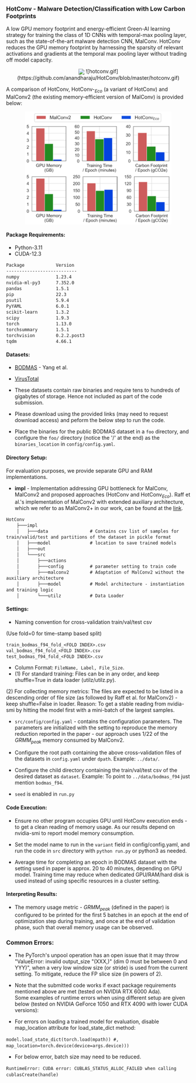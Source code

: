 ### HotConv - Malware Detection/Classification with Low Carbon Footprints


A low GPU memory footprint and energy-efficient Green-AI learning strategy for training the class of 1D CNNs with temporal-max pooling layer, such as the state-of-the-art malware detection CNN, MalConv. 
HotConv reduces the GPU memory footprint by harnessing the sparsity of relevant activations and gradients at the temporal max pooling layer without trading off model capacity. 

<p align="center">
<img src="https://github.com/Anonymous-conference-202x/HotConv/blob/main/hotconv.gif" width="400" align="center"/>
![hotconv.gif](https://github.com/anandharaju/HotConv/blob/master/hotconv.gif)
</p>



A comparison of HotConv, HotConv-$_{Eco}$ (a variant of HotConv) and MalConv2 (the existing memory-efficient version of MalConv) is provided below:

<p align="center">
<img src="https://github.com/Anonymous-conference-202x/HotConv/blob/main/comparison.png?raw=true" width="400" align="center"/>
</p>


#### Package Requirements:

* Python-3.11
* CUDA-12.3



```
Package            Version
---------------------------
numpy              1.23.4
nvidia-ml-py3      7.352.0
pandas             1.5.1
pip                22.3
psutil             5.9.4
PyYAML             6.0.1
scikit-learn       1.3.2
scipy              1.9.3
torch              1.13.0
torchsummary       1.5.1
torchvision        0.2.2.post3
tqdm               4.66.1
```


  
#### Datasets:
* [BODMAS](https://whyisyoung.github.io/BODMAS/) - Yang et al.
* [VirusTotal](https://www.virustotal.com/gui/home/)


* These datasets contain raw binaries and require tens to hundreds of gigabytes of storage. Hence not included as part of the code submission.
* Please download using the provided links (may need to request download access) and peform the below step to run the code.
* Place the binaries for the public BODMAS dataset in a `foo` directory, and 
configure the `foo/` directory (notice the '/' at the end) as the `binaries_location` in `config/config.yaml`.




#### Directory Setup:
For evaluation purposes, we provide separate GPU and RAM implementations.

* **impl** - Implementation addressing GPU bottleneck for MalConv, MalConv2 and proposed approaches (HotConv and HotConv$_{Eco}$). 
Raff et al.'s implementation of MalConv2 with extended auxiliary architecture, which we refer to as MalConv2+ in our work,
can be found at the [link](https://github.com/NeuromorphicComputationResearchProgram/MalConv2).



```buildoutcfg
HotConv
    ├───impl                
    │   ├───data                # Contains csv list of samples for train/valid/test and partitions of the dataset in pickle format
    │   ├───model               # location to save trained models
    │   ├───out                 
    │   └───src                 
    │       ├───actions         
    │       ├───config          # parameter setting to train code
    │       ├───malconv2        # Adaptation of MalConv2 without the auxiliary architecture
    │       ├───model           # Model architecture - instantiation and training logic
    │       └───utilz           # Data Loader
```


#### Settings:

* Naming convention for cross-validation train/val/test csv 

(Use fold=0 for time-stamp based split)
```
train_bodmas_f94_fold_<FOLD INDEX>.csv
val_bodmas_f94_fold_<FOLD INDEX>.csv
test_bodmas_f94_fold_<FOLD INDEX>.csv
```
* Column Format: `FileName, Label, File_Size`. 
* (1) For standard training: Files can be in any order, and keep shuffle=True in data loader (utilz/utilz.py).

(2) For collecting memory metrics: The files are expected to be listed in a descending order of file size (as followed by Raff et al. for MalConv2) - keep shuffle=False in loader.
Reason: To get a stable reading from nvidia-smi by hitting the model first with a mini-batch of the largest samples.

* `src/config/config.yaml` - contains the configuration parameters.
The parameters are initialized with the setting to reproduce the memory reduction reported in the paper - 
our approach uses 1/22 of the $GRMM_{peak}$ memory consumed by MalConv2.

* Configure the root path containing the above cross-validation files of the datasets in `config.yaml` under `dpath`. Example: `../data/`.
* Configure the child directory containing the train/val/test csv of the desired dataset as `dataset`. Example: To point to `../data/bodmas_f94` just mention `bodmas_f94`.
* `seed` is enabled in `run.py`



#### Code Execution:

* Ensure no other program occupies GPU until HotConv execution ends - to get a clean reading of memory usage.
As our results depend on nvidia-smi to report model memory consumption.

* Set the model name to run in the `variant` field in config/config.yaml, 
and run the code in `src` directory with `python run.py` or python3 as needed.

* Average time for completing an epoch in BODMAS dataset with the setting used in paper is approx. 20 to 40 minutes, depending on GPU model.
Training time may reduce when dedicated GPU/RAM/hard disk is used instead of using specific resources in a cluster setting.


#### Interpreting Results:

* The memory usage metric - $GRMM_{peak}$ (defined in the paper) is configured to be printed for the first 5 batches in an epoch at the end of optimization step during training, and once at the end of validation phase, such that overall memory usage can be observed.

### Common Errors:

* The PyTorch's unpool operation has an open issue that it may throw "ValueError: invalid output_size "(XXX,)" (dim 0 must be between 0 and YYY)", when a very low window size (or stride) is used from the current setting. 
  To mitigate, reduce the FP slice size (in powers of 2).
  
* Note that the submitted code works if exact package requirements mentioned above are met (tested on NVIDIA RTX 6000 Ada).  
Some examples of runtime errors when using different setup are given below (tested on NVIDIA GeForce 1050 and RTX 4090 with lower CUDA versions):

* For errors on loading a trained model for evaluation, disable map_location attribute for load_state_dict method:

```model.load_state_dict(torch.load(mpath)) #, map_location=torch.device(device=args.device)))```


* For below error, batch size may need to be reduced. 

```RuntimeError: CUDA error: CUBLAS_STATUS_ALLOC_FAILED when calling cublasCreate(handle) ```

